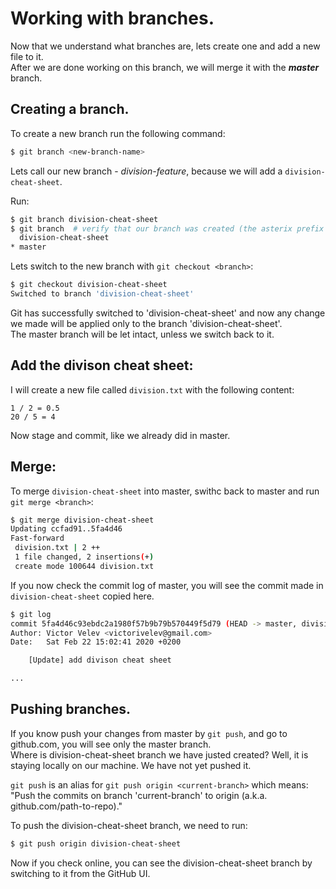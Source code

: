 # Working with branches.

Now that we understand what branches are, lets create one and add a new file to it. <br>
After we are done working on this branch, we will merge it with the ***master*** branch.

## Creating a branch.
To create a new branch run the following command:
```bash
$ git branch <new-branch-name>
```

Lets call our new branch - *division-feature*, because we will add a `division-cheat-sheet`.

Run:
```bash
$ git branch division-cheat-sheet
$ git branch  # verify that our branch was created (the asterix prefix - * - denotes the current branch we are in)
  division-cheat-sheet
* master
```

Lets switch to the new branch with `git checkout <branch>`:
```bash
$ git checkout division-cheat-sheet
Switched to branch 'division-cheat-sheet'
```

Git has successfully switched to 'division-cheat-sheet' and now any change we made will be applied only to the branch 'division-cheat-sheet'. <br>
The master branch will be let intact, unless we switch back to it.

## Add the divison cheat sheet:

I will create a new file called `division.txt` with the following content:
```
1 / 2 = 0.5
20 / 5 = 4
```

Now stage and commit, like we already did in master.

## Merge:
To merge `division-cheat-sheet` into master, swithc back to master and run `git merge <branch>`:
```bash
$ git merge division-cheat-sheet
Updating ccfad91..5fa4d46
Fast-forward
 division.txt | 2 ++
 1 file changed, 2 insertions(+)
 create mode 100644 division.txt
```

If you now check the commit log of master, you will see the commit made in `division-cheat-sheet` copied here.
```bash
$ git log
commit 5fa4d46c93ebdc2a1980f57b9b79b570449f5d79 (HEAD -> master, division-cheat-sheet)
Author: Victor Velev <victorivelev@gmail.com>
Date:   Sat Feb 22 15:02:41 2020 +0200

    [Update] add divison cheat sheet

...
```

## Pushing branches.

If you know push your changes from master by `git push`, and go to github.com, you will see only the master branch. <br>
Where is division-cheat-sheet branch we have justed created? Well, it is staying locally on our machine. We have not yet pushed it.

`git push` is an alias for `git push origin <current-branch>` which means:
"Push the commits on branch 'current-branch' to origin (a.k.a. github.com/path-to-repo)."

To push the division-cheat-sheet branch, we need to run:
```bash
$ git push origin division-cheat-sheet
```

Now if you check online, you can see the division-cheat-sheet branch by switching to it from the GitHub UI.
